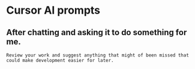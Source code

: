 # Cursor AI prompts

## After chatting and asking it to do something for me.
```text
Review your work and suggest anything that might of been missed that could make development easier for later. 
```
